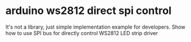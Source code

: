 # arduino ws2812 direct spi control

It's not a library, just simple implementation example for developers.
Show how to use SPI bus for directly control WS2812 LED strip driver